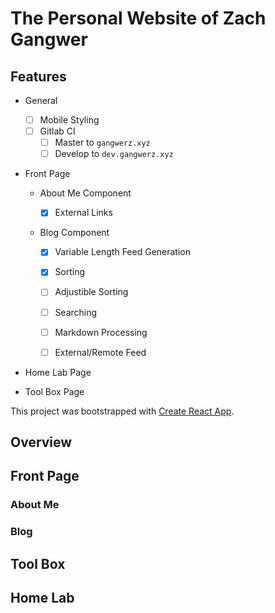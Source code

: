 # The Personal Website of Zach Gangwer

## Features

- General
  
  - [ ] Mobile Styling
  - [ ] Gitlab CI
    - [ ] Master to `gangwerz.xyz`
    - [ ] Develop to `dev.gangwerz.xyz`

- Front Page
  
  - About Me Component
    
    - [x] External Links
  
  - Blog Component
    
    - [x] Variable Length Feed Generation
    
    - [x] Sorting
    
    - [ ] Adjustible Sorting
    
    - [ ] Searching
    
    - [ ] Markdown Processing
    
    - [ ] External/Remote Feed

- Home Lab Page

- Tool Box Page

This project was bootstrapped with [Create React App](https://github.com/facebook/create-react-app).

## Overview

## Front Page

### About Me

### Blog

## Tool Box

## Home Lab
